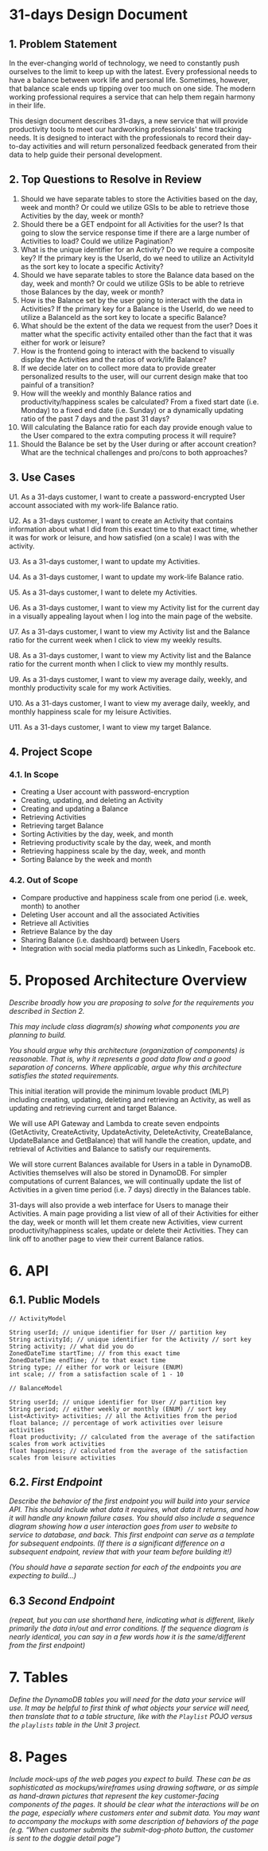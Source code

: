 # 31-days Design Document

## 1. Problem Statement

In the ever-changing world of technology, we need to constantly push ourselves to the limit to keep up with
the latest. Every professional needs to have a balance between work life and personal life. Sometimes, however,
that balance scale ends up tipping over too much on one side. The modern working professional requires
a service that can help them regain harmony in their life.

This design document describes 31-days, a new service that will provide productivity tools to meet our hardworking
professionals' time tracking needs. It is designed to interact with the professionals to record their day-to-day
activities and will return personalized feedback generated from their data to help guide their personal development.



## 2. Top Questions to Resolve in Review

1. Should we have separate tables to store the Activities based on the day, week and month? Or could we utilize GSIs to be able to retrieve those Activities by the day, week or month? 
2. Should there be a GET endpoint for all Activities for the user? Is that going to slow the service response time if there are a large number of Activities to load? Could we utilize Pagination?
3. What is the unique identifier for an Activity? Do we require a composite key? If the primary key is the UserId, do we need to utilize an ActivityId as the sort key to locate a specific Activity?
4. Should we have separate tables to store the Balance data based on the day, week and month? Or could we utilize GSIs to be able to retrieve those Balances by the day, week or month?
5. How is the Balance set by the user going to interact with the data in Activities? If the primary key for a Balance is the UserId, do we need to utilize a BalanceId as the sort key to locate a specific Balance?
6. What should be the extent of the data we request from the user? Does it matter what the specific activity entailed other than the fact that it was either for work or leisure?
7. How is the frontend going to interact with the backend to visually display the Activities and the ratios of work/life Balance?
8. If we decide later on to collect more data to provide greater personalized results to the user, will our current design make that too painful of a transition?
9. How will the weekly and monthly Balance ratios and productivity/happiness scales be calculated? From a fixed start date (i.e. Monday) to a fixed end date (i.e. Sunday) or a dynamically updating ratio of the past 7 days and the past 31 days?
10. Will calculating the Balance ratio for each day provide enough value to the User compared to the extra computing process it will require?
11. Should the Balance be set by the User during or after account creation? What are the technical challenges and pro/cons to both approaches?
## 3. Use Cases

U1. As a 31-days customer, I want to create a password-encrypted User account associated with my work-life Balance ratio.

U2. As a 31-days customer, I want to create an Activity that contains information about what I did from this exact time to that exact time, whether it was for work or leisure, and how satisfied (on a scale) I was with the activity.

U3. As a 31-days customer, I want to update my Activities.

U4. As a 31-days customer, I want to update my work-life Balance ratio.

U5. As a 31-days customer, I want to delete my Activities.

U6. As a 31-days customer, I want to view my Activity list for the current day in a visually appealing layout when I log into the main page of the website.

U7. As a 31-days customer, I want to view my Activity list and the Balance ratio for the current week when I click to view my weekly results.

U8. As a 31-days customer, I want to view my Activity list and the Balance ratio for the current month when I click to view my monthly results.

U9. As a 31-days customer, I want to view my average daily, weekly, and monthly productivity scale for my work Activities.

U10. As a 31-days customer, I want to view my average daily, weekly, and monthly happiness scale for my leisure Activities.

U11. As a 31-days customer, I want to view my target Balance.

## 4. Project Scope

### 4.1. In Scope

* Creating a User account with password-encryption
* Creating, updating, and deleting an Activity
* Creating and updating a Balance
* Retrieving Activities
* Retrieving target Balance
* Sorting Activities by the day, week, and month
* Retrieving productivity scale by the day, week, and month
* Retrieving happiness scale by the day, week, and month
* Sorting Balance by the week and month

### 4.2. Out of Scope

* Compare productive and happiness scale from one period (i.e. week, month) to another
* Deleting User account and all the associated Activities
* Retrieve all Activities
* Retrieve Balance by the day
* Sharing Balance (i.e. dashboard) between Users
* Integration with social media platforms such as LinkedIn, Facebook etc.

# 5. Proposed Architecture Overview

*Describe broadly how you are proposing to solve for the requirements you
described in Section 2.*

*This may include class diagram(s) showing what components you are planning to
build.*

*You should argue why this architecture (organization of components) is
reasonable. That is, why it represents a good data flow and a good separation of
concerns. Where applicable, argue why this architecture satisfies the stated
requirements.*

This initial iteration will provide the minimum lovable product (MLP) including creating, updating, deleting and 
retrieving an Activity, as well as updating and retrieving current and target Balance.

We will use API Gateway and Lambda to create seven endpoints (GetActivity, CreateActivity, UpdateActivity, 
DeleteActivity, CreateBalance, UpdateBalance and GetBalance) that will handle the creation, update, and retrieval of 
Activities and Balance to satisfy our requirements.

We will store current Balances available for Users in a table in DynamoDB. Activities themselves will also be 
stored in DynamoDB. For simpler computations of current Balances, we will continually update the list of Activities 
in a given time period (i.e. 7 days) directly in the Balances table.

31-days will also provide a web interface for Users to manage their Activities. 
A main page providing a list view of all of their Activities for either the day, week or month will let them create new 
Activities, view current productivity/happiness scales, update or delete their Activities. They can link off to another 
page to view their current Balance ratios.

# 6. API

## 6.1. Public Models

```
// ActivityModel

String userId; // unique identifier for User // partition key
String activityId; // unique identifier for the Activity // sort key
String activity; // what did you do
ZonedDateTime startTime; // from this exact time
ZonedDateTime endTime; // to that exact time
String type; // either for work or leisure (ENUM)
int scale; // from a satisfaction scale of 1 - 10
```

```
// BalanceModel

String userId; // unique identifier for User // partition key
String period; // either weekly or monthly (ENUM) // sort key
List<Activity> activities; // all the Activities from the period
float balance; // percentage of work activities over leisure activities
float productivity; // calculated from the average of the satifaction scales from work activities
float happiness; // calculated from the average of the satisfaction scales from leisure activities 
```

## 6.2. *First Endpoint*

*Describe the behavior of the first endpoint you will build into your service
API. This should include what data it requires, what data it returns, and how it
will handle any known failure cases. You should also include a sequence diagram
showing how a user interaction goes from user to website to service to database,
and back. This first endpoint can serve as a template for subsequent endpoints.
(If there is a significant difference on a subsequent endpoint, review that with
your team before building it!)*

*(You should have a separate section for each of the endpoints you are expecting
to build...)*

## 6.3 *Second Endpoint*

*(repeat, but you can use shorthand here, indicating what is different, likely
primarily the data in/out and error conditions. If the sequence diagram is
nearly identical, you can say in a few words how it is the same/different from
the first endpoint)*

# 7. Tables

*Define the DynamoDB tables you will need for the data your service will use. It
may be helpful to first think of what objects your service will need, then
translate that to a table structure, like with the *`Playlist` POJO* versus the
`playlists` table in the Unit 3 project.*

# 8. Pages

*Include mock-ups of the web pages you expect to build. These can be as
sophisticated as mockups/wireframes using drawing software, or as simple as
hand-drawn pictures that represent the key customer-facing components of the
pages. It should be clear what the interactions will be on the page, especially
where customers enter and submit data. You may want to accompany the mockups
with some description of behaviors of the page (e.g. “When customer submits the
submit-dog-photo button, the customer is sent to the doggie detail page”)*

